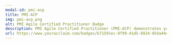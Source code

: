 ```yaml
---
modal-id: pmi-acp
title: PMI-ACP
img: pmi-acp.png
alt: PMI Agile Certified Practitioner Badge
description: PMI Agile Certified Practitioner (PMI-ACP) demonstrates your ability to lead agile teams.
url: https://www.youracclaim.com/badges/b71591ec-8f99-41d5-8924-85da44e0f2d7/public_url
---
```

